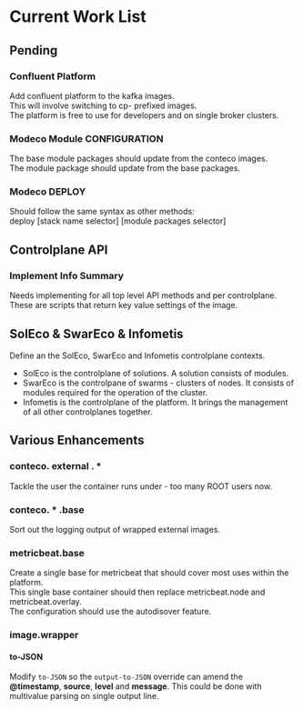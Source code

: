 # Current Work List

## Pending

### Confluent Platform

Add confluent platform to the kafka images.  
This will involve switching to cp- prefixed images.  
The platform is free to use for developers and on single broker clusters.

### Modeco Module CONFIGURATION

The base module packages should update from the conteco images.  
The module package should update from the base packages.

### Modeco DEPLOY

Should follow the same syntax as other methods:  
deploy [stack name selector] [module packages selector]

## Controlplane API

### Implement Info Summary

Needs implementing for all top level API methods and per controlplane.  
These are scripts that return key value settings of the image.

## SolEco & SwarEco & Infometis

Define an the SolEco, SwarEco and Infometis controlplane contexts.

* SolEco is the controlplane of solutions. A solution consists of modules.
* SwarEco is the controlpane of swarms - clusters of nodes. It consists of modules required for the operation of the cluster.
* Infometis is the controlplane of the platform. It brings the management of all other controlplanes together.

## Various Enhancements

### conteco. external . *

Tackle the user the container runs under - too many ROOT users now.

### conteco. * .base

Sort out the logging output of wrapped external images.

### metricbeat.base

Create a single base for metricbeat that should cover most uses within the platform.  
This single base container should then replace metricbeat.node and metricbeat.overlay.  
The configuration should use the autodisover feature.

### image.wrapper

#### to-JSON

Modify `to-JSON` so the `output-to-JSON` override can amend the __@timestamp__, __source__, __level__ and __message__. This could be done with multivalue parsing on single output line.
